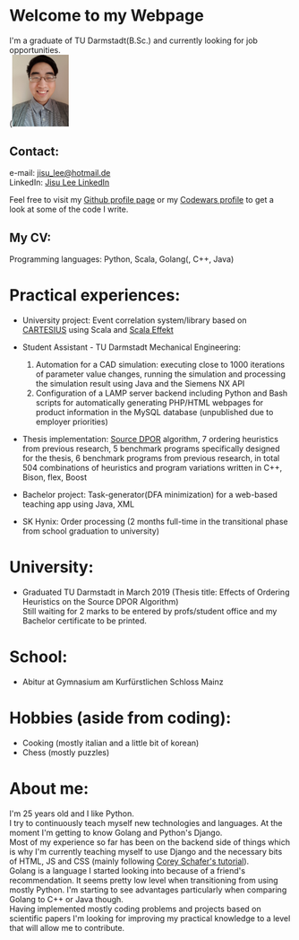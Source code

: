 # Welcome to my Webpage

I'm a graduate of TU Darmstadt(B.Sc.) and currently looking for job opportunities.   
(<img src="./bewerbungsfoto_casual500.jpg" width="20%">

## Contact:    
  e-mail: [jisu_lee@hotmail.de](mailto:jisu_lee@hotmail.de)   
  LinkedIn: [Jisu Lee LinkedIn](https://www.linkedin.com/in/jisu-lee-599a29182/)   
  
Feel free to visit my [Github profile page](https://github.com/lee195/) or my [Codewars profile](https://www.codewars.com/users/lee195) to get a look at some of the code I write.   

## My CV:

Programming languages: Python, Scala, Golang(, C++, Java)   

# Practical experiences:
- University project: Event correlation system/library based on [CARTESIUS](http://www.st.informatik.tu-darmstadt.de/artifacts/corrl/cartesius_preprint.pdf) using Scala and [Scala Effekt](https://github.com/b-studios/scala-effekt)

- Student Assistant - TU Darmstadt Mechanical Engineering:
  1. Automation for a CAD simulation: executing close to 1000 iterations of parameter value changes, running the simulation and processing the simulation result using Java and the Siemens NX API
  2. Configuration of a LAMP server backend including Python and Bash scripts for automatically generating PHP/HTML webpages for product information in the MySQL database (unpublished due to employer priorities)
- Thesis implementation: [Source DPOR](http://user.it.uu.se/~parosh/publications/papers/popl2014.pdf) algorithm, 7 ordering heuristics from previous research, 5 benchmark programs specifically designed for the thesis, 6 benchmark programs from previous research, in total 504 combinations of heuristics and program variations written in C++, Bison, flex, Boost

- Bachelor project: Task-generator(DFA minimization) for a web-based teaching app using Java, XML

- SK Hynix: Order processing (2 months full-time in the transitional phase from school graduation to university)

# University:
- Graduated TU Darmstadt in March 2019 (Thesis title: Effects of Ordering Heuristics on the Source DPOR Algorithm)   
Still waiting for 2 marks to be entered by profs/student office and my Bachelor certificate to be printed.

# School:
- Abitur at Gymnasium am Kurfürstlichen Schloss Mainz

# Hobbies (aside from coding):
- Cooking (mostly italian and a little bit of korean)
- Chess (mostly puzzles)

# About me:
I'm 25 years old and I like Python.   
I try to continuously teach myself new technologies and languages. At the moment I'm getting to know Golang and Python's Django.   
Most of my experience so far has been on the backend side of things which is why I'm currently teaching myself to use Django and the necessary bits of HTML, JS and CSS (mainly following [Corey Schafer's tutorial](https://www.youtube.com/watch?v=UmljXZIypDc&list=PL-osiE80TeTtoQCKZ03TU5fNfx2UY6U4p)).   
Golang is a language I started looking into because of a friend's recommendation. It seems pretty low level when transitioning from using mostly Python. I'm starting to see advantages particularly when comparing Golang to C++ or Java though.   
Having implemented mostly coding problems and projects based on scientific papers I'm looking for improving my practical knowledge to a level that will allow me to contribute.
